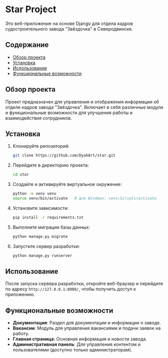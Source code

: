 
# Star Project

Это веб-приложение на основе Django для отдела кадров судостроительного завода "Звёздочка" в Северодвинске.

## Содержание
- [Обзор проекта](#обзор-проекта)
- [Установка](#установка)
- [Использование](#использование)
- [Функциональные возможности](#функциональные-возможности)

## Обзор проекта
Проект предназначен для управления и отображения информации об отделе кадров завода "Звёздочка". Включает в себя различные модули и функциональные возможности для улучшения работы и взаимодействия сотрудников.

## Установка
1. Клонируйте репозиторий:
   ```bash
   git clone https://github.com/DyakArt/star.git
   ```
2. Перейдите в директорию проекта:
   ```bash
   cd star
   ```
3. Создайте и активируйте виртуальное окружение:
   ```bash
   python -m venv venv
   source venv/bin/activate   # для Windows: venv\Scripts\activate
   ```
4. Установите зависимости:
   ```bash
   pip install -r requirements.txt
   ```
5. Выполните миграции базы данных:
   ```bash
   python manage.py migrate
   ```
6. Запустите сервер разработки:
   ```bash
   python manage.py runserver
   ```

## Использование
После запуска сервера разработки, откройте веб-браузер и перейдите по адресу `http://127.0.0.1:8000/`, чтобы получить доступ к приложению.

## Функциональные возможности
- **Документация**: Раздел для документации и информации о заводе.
- **Вакансии**: Модуль для управления вакансиями и подачи заявок на работу.
- **Главная страница**: Основная информация и новости завода.
- **Административная панель**: Для управления контентом и пользователями (доступно только администраторам).
